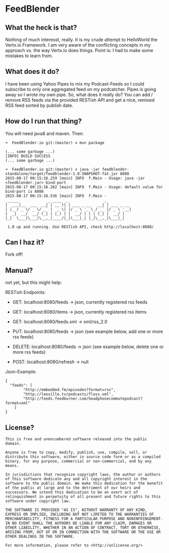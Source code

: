 # FeedBlender

## What the heck is that?
 Nothing of much interesst, really. It is my crude attempt to HelloWorld the Vertx.io Framework. I am very aware
 of the conflicting concepts in my approach vs. the way Vertx.io does things. Point is: I had to make some
 mistakes to learn from.

## What does it do?
 I have been using Yahoo Pipes to mix my Podcast-Feeds so I could subscribe to only one aggregated feed on my podcatcher.
 Pipes is going away so I wrote my own pipe. So, what does it really do? You can add / remove RSS feeds via the provided
 RESTish API and get a nice, remixed RSS feed sorted by publish date.

## How do I run that thing?

You will need java8 and maven. Then:

```
➜  FeedBlender.io git:(master) ✗ mvn package

(... some garbage ...)
[INFO] BUILD SUCCESS
(... some garbage ...)

➜  FeedBlender.io git:(master) ✗ java -jar feedblender-standalone/target/feedblender-1.0-SNAPSHOT-fat.jar 8080
2015-08-17 00:15:16.259 [main] INFO  f.Main - Usage: java -jar <feedblender.jar> bind-port
2015-08-17 00:15:16.262 [main] INFO  f.Main - Usage: default value for bind-port is 8080
2015-08-17 00:15:16.536 [main] INFO  f.Main -
 _____             _ ____  _                _
|  ___|__  ___  __| | __ )| | ___ _ __   __| | ___ _ __
| |_ / _ \/ _ \/ _` |  _ \| |/ _ \ '_ \ / _` |/ _ \ '__|
|  _|  __/  __/ (_| | |_) | |  __/ | | | (_| |  __/ |
|_|  \___|\___|\__,_|____/|_|\___|_| |_|\__,_|\___|_|

 1.0 up and running. Use RESTish API, check http://localhost:8080/
```

## Can I haz it?
Fork off!

## Manual?
not yet, but this might help:

RESTish Endpoints:

* GET:    localhost:8080/feeds    -> json, currently registered rss feeds
* GET:    localhost:8080/items    -> json, currently registered rss items
* GET:    localhost:8080/feeds.xml -> xml/rss_2.0

* PUT:    localhost:8080/feeds    -> json (see example below, add one or more rss feeds)
* DELETE: localhost:8080/feeds    -> json (see example below, delete one or more rss feeds)

* POST:   localhost:8080/refresh  -> null

Json-Example:
```
{
  "feeds": [
		"http://embedded.fm/episodes?format=rss",
		"http://leoville.tv/podcasts/floss.xml",
		"http://feeds.feedburner.com/headphonecommutepodcast?format=xml"
	]
}
```


## License?

```
This is free and unencumbered software released into the public domain.

Anyone is free to copy, modify, publish, use, compile, sell, or
distribute this software, either in source code form or as a compiled
binary, for any purpose, commercial or non-commercial, and by any
means.

In jurisdictions that recognize copyright laws, the author or authors
of this software dedicate any and all copyright interest in the
software to the public domain. We make this dedication for the benefit
of the public at large and to the detriment of our heirs and
successors. We intend this dedication to be an overt act of
relinquishment in perpetuity of all present and future rights to this
software under copyright law.

THE SOFTWARE IS PROVIDED "AS IS", WITHOUT WARRANTY OF ANY KIND,
EXPRESS OR IMPLIED, INCLUDING BUT NOT LIMITED TO THE WARRANTIES OF
MERCHANTABILITY, FITNESS FOR A PARTICULAR PURPOSE AND NONINFRINGEMENT.
IN NO EVENT SHALL THE AUTHORS BE LIABLE FOR ANY CLAIM, DAMAGES OR
OTHER LIABILITY, WHETHER IN AN ACTION OF CONTRACT, TORT OR OTHERWISE,
ARISING FROM, OUT OF OR IN CONNECTION WITH THE SOFTWARE OR THE USE OR
OTHER DEALINGS IN THE SOFTWARE.

For more information, please refer to <http://unlicense.org/>
```

